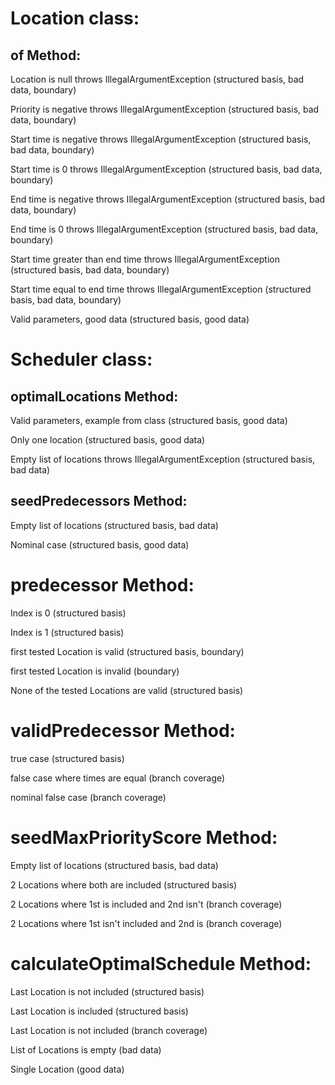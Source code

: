 # Location class:

## of Method:

Location is null throws IllegalArgumentException (structured basis, bad data, boundary)

Priority is negative throws IllegalArgumentException (structured basis, bad data, boundary)

Start time is negative throws IllegalArgumentException (structured basis, bad data, boundary)

Start time is 0 throws IllegalArgumentException (structured basis, bad data, boundary)

End time is negative throws IllegalArgumentException (structured basis, bad data, boundary)

End time is 0 throws IllegalArgumentException (structured basis, bad data, boundary)

Start time greater than end time throws IllegalArgumentException (structured basis, bad data, boundary)

Start time equal to end time throws IllegalArgumentException (structured basis, bad data, boundary)

Valid parameters, good data (structured basis, good data)


# Scheduler class:

## optimalLocations Method:

Valid parameters, example from class (structured basis, good data)

Only one location (structured basis, good data)

Empty list of locations throws IllegalArgumentException (structured basis, bad data)

## seedPredecessors Method:

Empty list of locations (structured basis, bad data)

Nominal case (structured basis, good data)

# predecessor Method:

Index is 0 (structured basis)

Index is 1 (structured basis)

first tested Location is valid (structured basis, boundary)

first tested Location is invalid (boundary)

None of the tested Locations are valid (structured basis)

# validPredecessor Method:

true case (structured basis)

false case where times are equal (branch coverage)

nominal false case (branch coverage)

# seedMaxPriorityScore Method:

Empty list of locations (structured basis, bad data)

2 Locations where both are included (structured basis)

2 Locations where 1st is included and 2nd isn't (branch coverage)

2 Locations where 1st isn't included and 2nd is (branch coverage)

# calculateOptimalSchedule Method:

Last Location is not included (structured basis)

Last Location is included (structured basis)

Last Location is not included (branch coverage)

List of Locations is empty (bad data)

Single Location (good data)
